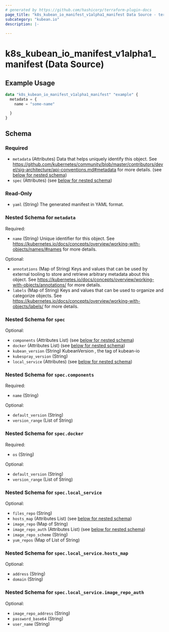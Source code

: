 ```yaml
---
# generated by https://github.com/hashicorp/terraform-plugin-docs
page_title: "k8s_kubean_io_manifest_v1alpha1_manifest Data Source - terraform-provider-k8s"
subcategory: "kubean.io"
description: |-
  
---
```


# k8s_kubean_io_manifest_v1alpha1_manifest (Data Source)



## Example Usage

```terraform
data "k8s_kubean_io_manifest_v1alpha1_manifest" "example" {
  metadata = {
    name = "some-name"

  }
}
```

<!-- schema generated by tfplugindocs -->
## Schema

### Required

- `metadata` (Attributes) Data that helps uniquely identify this object. See https://github.com/kubernetes/community/blob/master/contributors/devel/sig-architecture/api-conventions.md#metadata for more details. (see [below for nested schema](#nestedatt--metadata))
- `spec` (Attributes) (see [below for nested schema](#nestedatt--spec))

### Read-Only

- `yaml` (String) The generated manifest in YAML format.

<a id="nestedatt--metadata"></a>
### Nested Schema for `metadata`

Required:

- `name` (String) Unique identifier for this object. See https://kubernetes.io/docs/concepts/overview/working-with-objects/names/#names for more details.

Optional:

- `annotations` (Map of String) Keys and values that can be used by external tooling to store and retrieve arbitrary metadata about this object. See https://kubernetes.io/docs/concepts/overview/working-with-objects/annotations/ for more details.
- `labels` (Map of String) Keys and values that can be used to organize and categorize objects. See https://kubernetes.io/docs/concepts/overview/working-with-objects/labels/ for more details.


<a id="nestedatt--spec"></a>
### Nested Schema for `spec`

Optional:

- `components` (Attributes List) (see [below for nested schema](#nestedatt--spec--components))
- `docker` (Attributes List) (see [below for nested schema](#nestedatt--spec--docker))
- `kubean_version` (String) KubeanVersion , the tag of kubean-io
- `kubespray_version` (String)
- `local_service` (Attributes) (see [below for nested schema](#nestedatt--spec--local_service))

<a id="nestedatt--spec--components"></a>
### Nested Schema for `spec.components`

Required:

- `name` (String)

Optional:

- `default_version` (String)
- `version_range` (List of String)


<a id="nestedatt--spec--docker"></a>
### Nested Schema for `spec.docker`

Required:

- `os` (String)

Optional:

- `default_version` (String)
- `version_range` (List of String)


<a id="nestedatt--spec--local_service"></a>
### Nested Schema for `spec.local_service`

Optional:

- `files_repo` (String)
- `hosts_map` (Attributes List) (see [below for nested schema](#nestedatt--spec--local_service--hosts_map))
- `image_repo` (Map of String)
- `image_repo_auth` (Attributes List) (see [below for nested schema](#nestedatt--spec--local_service--image_repo_auth))
- `image_repo_scheme` (String)
- `yum_repos` (Map of List of String)

<a id="nestedatt--spec--local_service--hosts_map"></a>
### Nested Schema for `spec.local_service.hosts_map`

Optional:

- `address` (String)
- `domain` (String)


<a id="nestedatt--spec--local_service--image_repo_auth"></a>
### Nested Schema for `spec.local_service.image_repo_auth`

Optional:

- `image_repo_address` (String)
- `password_base64` (String)
- `user_name` (String)

